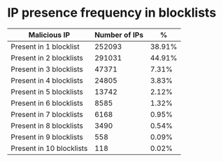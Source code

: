 # IP presence frequency in blocklists
| Malicious IP | Number of IPs | % |
|----|----|----|
| Present in 1 blocklist | 252093 | 38.91% |
| Present in 2 blocklists | 291031 | 44.91% |
| Present in 3 blocklists | 47371 | 7.31% |
| Present in 4 blocklists | 24805 | 3.83% |
| Present in 5 blocklists | 13742 | 2.12% |
| Present in 6 blocklists | 8585 | 1.32% |
| Present in 7 blocklists | 6168 | 0.95% |
| Present in 8 blocklists | 3490 | 0.54% |
| Present in 9 blocklists | 558 | 0.09% |
| Present in 10 blocklists | 118 | 0.02% |
